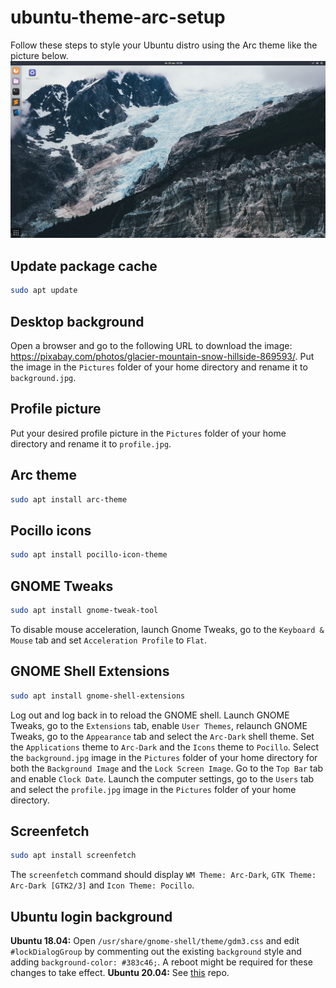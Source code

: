 # ubuntu-theme-arc-setup
Follow these steps to style your Ubuntu distro using the Arc theme like the picture below.
![screenshot](img/screenshot.png)

## Update package cache
```Bash
sudo apt update
```

## Desktop background
Open a browser and go to the following URL to download the image: https://pixabay.com/photos/glacier-mountain-snow-hillside-869593/. Put the image in the `Pictures` folder of your home directory and rename it to `background.jpg`.

## Profile picture
Put your desired profile picture in the `Pictures` folder of your home directory and rename it to `profile.jpg`.

## Arc theme
```Bash
sudo apt install arc-theme
```

## Pocillo icons
```Bash
sudo apt install pocillo-icon-theme
```

## GNOME Tweaks
```Bash
sudo apt install gnome-tweak-tool
```
To disable mouse acceleration, launch Gnome Tweaks, go to the `Keyboard & Mouse` tab and set `Acceleration Profile` to `Flat`.

## GNOME Shell Extensions
```Bash
sudo apt install gnome-shell-extensions
```
Log out and log back in to reload the GNOME shell. Launch GNOME Tweaks, go to the `Extensions` tab, enable `User Themes`, relaunch GNOME Tweaks, go to the `Appearance` tab and select the `Arc-Dark` shell theme. Set the `Applications` theme to `Arc-Dark` and the `Icons` theme to `Pocillo`. Select the `background.jpg` image in the `Pictures` folder of your home directory for both the `Background Image` and the `Lock Screen Image`. Go to the `Top Bar` tab and enable `Clock Date`. Launch the computer settings, go to the `Users` tab and select the `profile.jpg` image in the `Pictures` folder of your home directory.

## Screenfetch
```Bash
sudo apt install screenfetch
```
The `screenfetch` command should display `WM Theme: Arc-Dark`, `GTK Theme: Arc-Dark [GTK2/3]` and `Icon Theme: Pocillo`.

## Ubuntu login background
**Ubuntu 18.04:**
Open `/usr/share/gnome-shell/theme/gdm3.css` and edit `#lockDialogGroup` by commenting out the existing `background` style and adding `background-color: #383c46;`. A reboot might be required for these changes to take effect.
**Ubuntu 20.04:**
See [this](https://github.com/PRATAP-KUMAR/focalgdm3) repo.
